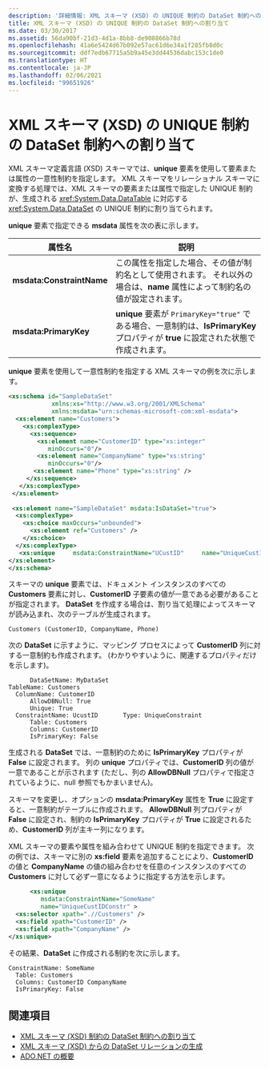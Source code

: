 ```yaml
---
description: '詳細情報: XML スキーマ (XSD) の UNIQUE 制約の DataSet 制約への割り当て'
title: XML スキーマ (XSD) の UNIQUE 制約の DataSet 制約への割り当て
ms.date: 03/30/2017
ms.assetid: 56da90bf-21d3-4d1a-8bb8-de908866b78d
ms.openlocfilehash: 41a6e5424d67b092e57ac61d6e34a1f285fb8d0c
ms.sourcegitcommit: ddf7edb67715a5b9a45e3dd44536dabc153c1de0
ms.translationtype: HT
ms.contentlocale: ja-JP
ms.lasthandoff: 02/06/2021
ms.locfileid: "99651926"
---
```

# <a name="map-unique-xml-schema-xsd-constraints-to-dataset-constraints"></a>XML スキーマ (XSD) の UNIQUE 制約の DataSet 制約への割り当て

XML スキーマ定義言語 (XSD) スキーマでは、**unique** 要素を使用して要素または属性の一意性制約を指定します。 XML スキーマをリレーショナル スキーマに変換する処理では、XML スキーマの要素または属性で指定した UNIQUE 制約が、生成される <xref:System.Data.DataTable> に対応する <xref:System.Data.DataSet> の UNIQUE 制約に割り当てられます。  
  
 **unique** 要素で指定できる **msdata** 属性を次の表に示します。  
  
|属性名|説明|  
|--------------------|-----------------|  
|**msdata:ConstraintName**|この属性を指定した場合、その値が制約名として使用されます。 それ以外の場合は、**name** 属性によって制約名の値が設定されます。|  
|**msdata:PrimaryKey**|**unique** 要素が `PrimaryKey="true"` である場合、一意制約は、**IsPrimaryKey** プロパティが **true** に設定された状態で作成されます。|  
  
 **unique** 要素を使用して一意性制約を指定する XML スキーマの例を次に示します。  
  
```xml  
<xs:schema id="SampleDataSet"
            xmlns:xs="http://www.w3.org/2001/XMLSchema"
            xmlns:msdata="urn:schemas-microsoft-com:xml-msdata">  
  <xs:element name="Customers">  
    <xs:complexType>  
      <xs:sequence>  
        <xs:element name="CustomerID" type="xs:integer"
           minOccurs="0"/>  
        <xs:element name="CompanyName" type="xs:string"
           minOccurs="0"/>  
       <xs:element name="Phone" type="xs:string" />  
     </xs:sequence>  
   </xs:complexType>  
 </xs:element>  
  
 <xs:element name="SampleDataSet" msdata:IsDataSet="true">  
  <xs:complexType>  
    <xs:choice maxOccurs="unbounded">  
      <xs:element ref="Customers" />  
    </xs:choice>  
  </xs:complexType>  
   <xs:unique     msdata:ConstraintName="UCustID"     name="UniqueCustIDConstr" >       <xs:selector xpath=".//Customers" />       <xs:field xpath="CustomerID" />     </xs:unique>  
</xs:element>  
</xs:schema>  
```  
  
 スキーマの **unique** 要素では、ドキュメント インスタンスのすべての **Customers** 要素に対し、**CustomerID** 子要素の値が一意である必要があることが指定されます。 **DataSet** を作成する場合は、割り当て処理によってスキーマが読み込まれ、次のテーブルが生成されます。  
  
```text  
Customers (CustomerID, CompanyName, Phone)  
```  
  
 次の **DataSet** に示すように、マッピング プロセスによって **CustomerID** 列に対する一意制約も作成されます。 (わかりやすいように、関連するプロパティだけを示します)。  
  
```text  
      DataSetName: MyDataSet  
TableName: Customers  
  ColumnName: CustomerID  
      AllowDBNull: True  
      Unique: True  
  ConstraintName: UcustID       Type: UniqueConstraint  
      Table: Customers  
      Columns: CustomerID
      IsPrimaryKey: False  
```  
  
 生成される **DataSet** では、一意制約のために **IsPrimaryKey** プロパティが **False** に設定されます。 列の **unique** プロパティでは、**CustomerID** 列の値が一意であることが示されます (ただし、列の **AllowDBNull** プロパティで指定されているように、null 参照でもかまいません)。  
  
 スキーマを変更し、オプションの **msdata:PrimaryKey** 属性を **True** に設定すると、一意制約がテーブルに作成されます。 **AllowDBNull** 列プロパティが **False** に設定され、制約の **IsPrimaryKey** プロパティが **True** に設定されるため、**CustomerID** 列が主キー列になります。  
  
 XML スキーマの要素や属性を組み合わせて UNIQUE 制約を指定できます。 次の例では、スキーマに別の **xs:field** 要素を追加することにより、**CustomerID** の値と **CompanyName** の値の組み合わせを任意のインスタンスのすべての **Customers** に対して必ず一意になるように指定する方法を示します。  
  
```xml  
      <xs:unique
         msdata:ConstraintName="SomeName"
         name="UniqueCustIDConstr" >
  <xs:selector xpath=".//Customers" />
  <xs:field xpath="CustomerID" />
  <xs:field xpath="CompanyName" />
</xs:unique>  
```  
  
 その結果、**DataSet** に作成される制約を次に示します。  
  
```text  
ConstraintName: SomeName  
  Table: Customers  
  Columns: CustomerID CompanyName
  IsPrimaryKey: False  
```  
  
## <a name="see-also"></a>関連項目

- [XML スキーマ (XSD) 制約の DataSet 制約への割り当て](mapping-xml-schema-xsd-constraints-to-dataset-constraints.md)
- [XML スキーマ (XSD) からの DataSet リレーションの生成](generating-dataset-relations-from-xml-schema-xsd.md)
- [ADO.NET の概要](../ado-net-overview.md)
